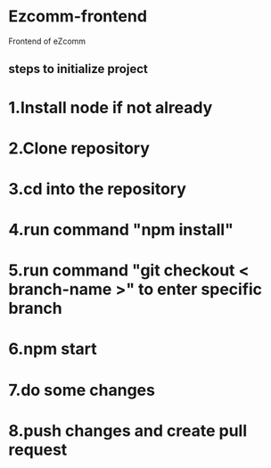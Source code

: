 # Ezcomm-frontend
Frontend of eZcomm

## steps to initialize project
# 1.Install node if not already
# 2.Clone repository
# 3.cd into the repository
# 4.run command "npm install"
# 5.run command "git checkout < branch-name >" to enter specific branch
# 6.npm start
# 7.do some changes 
# 8.push changes and create pull request
